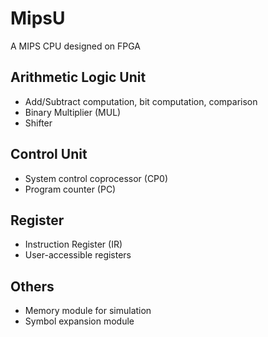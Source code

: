 # MipsU

A MIPS CPU designed on FPGA

## Arithmetic Logic Unit

* Add/Subtract computation, bit computation, comparison
* Binary Multiplier (MUL)
* Shifter

## Control Unit

* System control coprocessor (CP0)
* Program counter (PC)

## Register

* Instruction Register (IR)
* User-accessible registers

## Others

* Memory module for simulation
* Symbol expansion module
